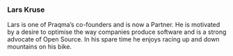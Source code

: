 ---
---
### Lars Kruse

Lars is one of Praqma’s co-founders and is now a Partner. He is motivated by a desire to optimise the way companies produce software and is a strong advocate of Open Source. In his spare time he enjoys racing up and down mountains on his bike.